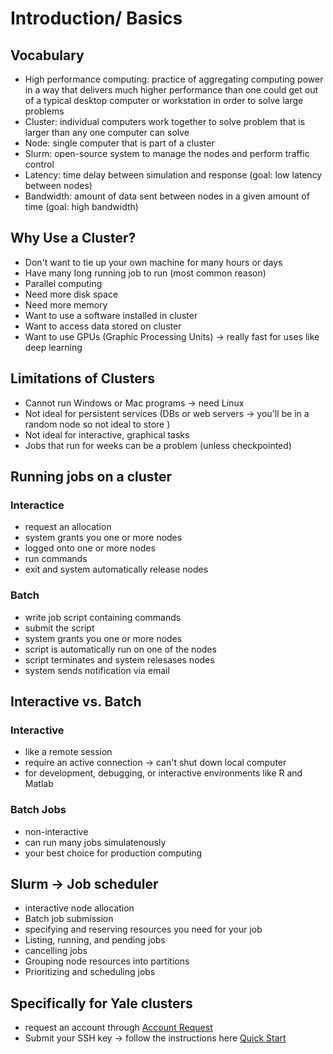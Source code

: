 # Introduction/ Basics

## Vocabulary
- High performance computing: practice of aggregating computing power in a way that delivers much higher performance than one could get out of a typical desktop computer or workstation in order to solve large problems
- Cluster: individual computers work together to solve problem that is larger than any one computer can solve 
- Node: single computer that is part of a cluster
- Slurm: open-source system to manage the nodes and perform traffic control
- Latency: time delay between simulation and response (goal: low latency between nodes)
- Bandwidth: amount of data sent between nodes in a given amount of time (goal: high bandwidth)

## Why Use a Cluster? 
- Don't want to tie up your own machine for many hours or days 
- Have many long running job to run (most common reason)
- Parallel computing 
- Need more disk space 
- Need more memory 
- Want to use a software installed in cluster
- Want to access data stored on cluster
- Want to use GPUs (Graphic Processing Units) -> really fast for uses like deep learning

## Limitations of Clusters 
- Cannot run Windows or Mac programs -> need Linux
- Not ideal for persistent services (DBs or web servers -> you'll be in a random node so not ideal to store ) 
- Not ideal for interactive, graphical tasks
- Jobs that run for weeks can be a problem (unless checkpointed)

## Running jobs on a cluster 
### Interactice 
- request an allocation 
- system grants you one or more nodes 
- logged onto one or more nodes 
- run commands 
- exit and system automatically release nodes 

### Batch 
- write job script containing commands 
- submit the script 
- system grants you one or more nodes 
- script is automatically run on one of the nodes 
- script terminates and system relesases nodes 
- system sends notification via email 

## Interactive vs. Batch 
### Interactive 
- like a remote session 
- require an active connection -> can't shut down local computer
- for development, debugging, or interactive environments like R and Matlab 

### Batch Jobs 
- non-interactive
- can run many jobs simulatenously 
- your best choice for production computing

## Slurm -> Job scheduler 
- interactive node allocation
- Batch job submission 
- specifying and reserving resources you need for your job 
- Listing, running, and pending jobs 
- cancelling jobs 
- Grouping node resources into partitions 
- Prioritizing and scheduling jobs 

## Specifically for Yale clusters
- request an account through [Account Request](https://research.computing.yale.edu/support/hpc/account-request)
- Submit your SSH key -> follow the instructions here [Quick Start](http://docs.ycrc.yale.edu/clusters-at-yale/access/)
